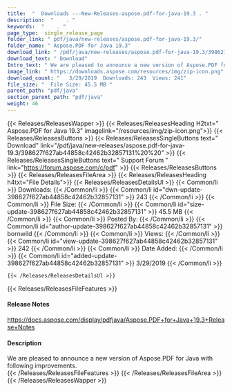 ```yaml
---
title:  "  Downloads ---New-Releases-aspose.pdf-for-java-19.3 . " 
description:  "    . " 
keywords:  "    . " 
page_type:  single_release_page
folder_link: " pdf/java/new-releases/aspose.pdf-for-java-19.3/"
folder_name: " Aspose.PDF for Java 19.3"
download_link: " /pdf/java/new-releases/aspose.pdf-for-java-19.3/398627f627ab44858c42462b32857131"
download_text: " Download"
Intro_text: " We are pleased to announce a new version of Aspose.PDF for Java with following i..."
image_link: " https://downloads.aspose.com/resources/img/zip-icon.png"
download_count: "   3/29/2019  Downloads: 243  Views: 241"
file_size: "  File Size: 45.5 MB "
parent_path: "pdf/java"
section_parent_path: "pdf/java"
weight: 46 
---
```


{{< Releases/ReleasesWapper >}}
  {{< Releases/ReleasesHeading H2txt=" Aspose.PDF for Java 19.3" imagelink="/resources/img/zip-icon.png">}}
  {{< Releases/ReleasesButtons >}}
    {{< Releases/ReleasesSingleButtons text=" Download" link="/pdf/java/new-releases/aspose.pdf-for-java-19.3/398627f627ab44858c42462b32857131%20%20" >}}
    {{< Releases/ReleasesSingleButtons text=" Support Forum " link="https://forum.aspose.com/c/pdf" >}}
  {{< Releases/ReleasesButtons >}}
  {{< Releases/ReleasesFileArea >}}
    {{< Releases/ReleasesHeading h4txt="File Details">}}
    {{< Releases/ReleasesDetailsUl >}}
            {{< Common/li  >}} Downloads: {{< /Common/li >}} 
      {{< Common/li id="dwn-update-398627f627ab44858c42462b32857131" >}} 243 {{< /Common/li >}} 
      {{< Common/li  >}} File Size: {{< /Common/li >}} 
      {{< Common/li id="size-update-398627f627ab44858c42462b32857131" >}} 45.5 MB {{< /Common/li >}} 
      {{< Common/li  >}} Posted By: {{< /Common/li >}} 
      {{< Common/li id="author-update-398627f627ab44858c42462b32857131" >}} bornwild {{< /Common/li >}} 
      {{< Common/li  >}} Views: {{< /Common/li >}} 
      {{< Common/li id="view-update-398627f627ab44858c42462b32857131" >}} 242 {{< /Common/li >}} 
      {{< Common/li  >}} Date Added: {{< /Common/li >}} 
      {{< Common/li id="added-update-398627f627ab44858c42462b32857131" >}} 3/29/2019 {{< /Common/li >}} 

    {{< /Releases/ReleasesDetailsUl >}}

  {{< Releases/ReleasesFileFeatures >}}
      <h4>Release Notes</h4><div><a href="https://docs.aspose.com/display/pdfjava/Aspose.PDF+for+Java+19.3+Release+Notes">https://docs.aspose.com/display/pdfjava/Aspose.PDF+for+Java+19.3+Release+Notes</a></div><h4>Description</h4><div class="HTMLDescription">We are pleased to announce a new version of Aspose.PDF for Java with following improvements.</div>
  {{< /Releases/ReleasesFileFeatures >}}
 {{< /Releases/ReleasesFileArea >}}
{{< /Releases/ReleasesWapper >}}


